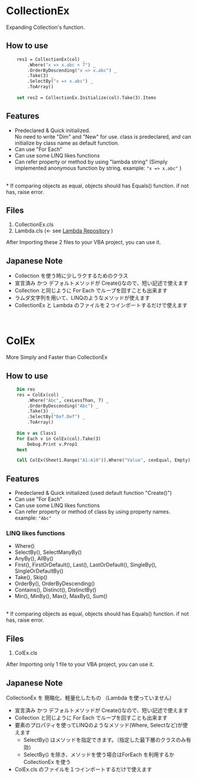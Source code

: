 # CollectionEx
Expanding Collection's function.


## How to use
~~~vb
    res1 = CollectionEx(col) _
        .Where("x => x.abc < 7") _
        .OrderByDescending("x => x.abc") _
        .Take(3) _
        .SelectBy("x => x.abc") _
        .ToArray()
    
    set res2 = CollectionEx.Initialize(col).Take(3).Items
~~~

## Features
- Predeclared & Quick initialized. <br> No need to write "Dim" and "New" for use.  class is predeclared, and can initialize by class name as default function. 
- Can use "For Each"
- Can use some LINQ likes functions
- Can refer property or method by using "lambda string" (Simply implemented anonymous function by string. example: ```"x => x.abc"``` ) 

<br>
 * If comparing objects as equal, objects should has Equals() function. if not has, raise error. <br>


## Files
1. CollectionEx.cls
1. Lambda.cls (<- see [Lambda Repository](https://github.com/yyukki5/Lambda) )

After Importing these 2 files to your VBA project, you can use it.



## Japanese Note
- Collection を使う時に少しラクするためのクラス  
- 宣言済み かつ デフォルトメソッドが Create()なので、短い記述で使えます
- Collection と同じように For Each でループを回すことも出来ます
- ラムダ文字列を用いて、LINQのようなメソッドが使えます
- CollectionEx と Lambda のファイルを２つインポートするだけで使えます 


<br>

# ColEx
More Simply and Faster than CollectionEx


## How to use
~~~vb
    Dim res
    res = ColEx(col) _
        .Where("Abc", cexLessThan, 7) _
        .OrderByDescending("Abc") _
        .Take(3) _
        .SelectBy("Def.Def") _
        .ToArray()
    
    Dim v as Class1
    For Each v in ColEx(col).Take(3)
        Debug.Print v.Prop1
    Next

    Call ColEx(Sheet1.Range("A1:A10")).Where("Value", cexEqual, Empty).SelectBy("Delete", VbMethod)
~~~

## Features
- Predeclared & Quick initialized (used default function "Create()")
- Can use "For Each"
- Can use some LINQ likes functions
- Can refer property or method of class by using property names. example: ```"Abc"``` 
### LINQ likes functions
- Where()
- SelectBy(), SelectManyBy()
- AnyBy(), AllBy()
- First(), FirstOrDefault(), Last(), LastOrDefault(), SingleBy(), SingleOrDefaultBy()
- Take(), Skip()
- OrderBy(), OrderByDescending()
- Contains(), Distinct(), DistinctBy()
- Min(), MinBy(), Max(), MaxBy(), Sum() 

<br>
 * If comparing objects as equal, objects should has Equals() function. if not has, raise error. <br>


 ## Files
1. ColEx.cls

After Importing only 1 file to your VBA project, you can use it.


## Japanese Note
CollectionEx を 簡略化、軽量化したもの （Lambda を使っていません）
- 宣言済み かつ デフォルトメソッドが Create()なので、短い記述で使えます
- Collection と同じように For Each でループを回すことも出来ます
- 要素のプロパティを使ってLINQのようなメソッド(Where, Selectなど)が使えます  
    - SelectBy() はメソッドを指定できます。（指定した最下層のクラスのみ有効）
    - SelectBy() を除き、メソッドを使う場合はForEach を利用するかCollectionEx を使う 
- ColEx.cls のファイルを１つインポートするだけで使えます 